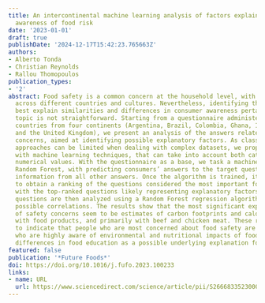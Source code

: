 ```yaml
---
title: An intercontinental machine learning analysis of factors explaining consumer
  awareness of food risk
date: '2023-01-01'
draft: true
publishDate: '2024-12-17T15:42:23.765663Z'
authors:
- Alberto Tonda
- Christian Reynolds
- Rallou Thomopoulos
publication_types:
- '2'
abstract: Food safety is a common concern at the household level, with important variations
  across different countries and cultures. Nevertheless, identifying the factors that
  best explain similarities and differences in consumer awareness pertaining to this
  topic is not straightforward. Starting from a questionnaire administered in seven
  countries from four continents (Argentina, Brazil, Colombia, Ghana, India, Peru,
  and the United Kingdom), we present an analysis of the answers related to food safety
  concerns, aimed at identifying possible explanatory factors. As classical statistical
  approaches can be limited when dealing with complex datasets, we propose an analysis
  with machine learning techniques, that can take into account both categorical and
  numerical values. With the questionnaire as a base, we task a machine learning algorithm,
  Random Forest, with predicting consumers’ answers to the target questions using
  information from all other answers. Once the algorithm is trained, it becomes possible
  to obtain a ranking of the questions considered the most important for the prediction,
  with the top-ranked questions likely representing explanatory factors. Top-ranked
  questions are then analyzed using a Random Forest regression algorithm, to test
  possible correlations. The results show that the most significant explanatory variables
  of safety concerns seem to be estimates of carbon footprints and calories associated
  with food products, and primarily with beef and chicken meat. These results tend
  to indicate that people who are most concerned about food safety are also those
  who are highly aware of environmental and nutritional impacts of food, hinting at
  differences in food education as a possible underlying explanation for the data.
featured: false
publication: '*Future Foods*'
doi: https://doi.org/10.1016/j.fufo.2023.100233
links:
- name: URL
  url: https://www.sciencedirect.com/science/article/pii/S2666833523000199
---
```


